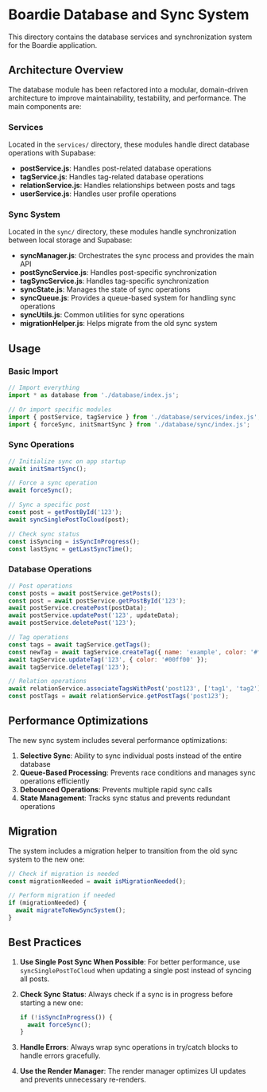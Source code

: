 # Boardie Database and Sync System

This directory contains the database services and synchronization system for the Boardie application.

## Architecture Overview

The database module has been refactored into a modular, domain-driven architecture to improve maintainability, testability, and performance. The main components are:

### Services

Located in the `services/` directory, these modules handle direct database operations with Supabase:

- **postService.js**: Handles post-related database operations
- **tagService.js**: Handles tag-related database operations
- **relationService.js**: Handles relationships between posts and tags
- **userService.js**: Handles user profile operations

### Sync System

Located in the `sync/` directory, these modules handle synchronization between local storage and Supabase:

- **syncManager.js**: Orchestrates the sync process and provides the main API
- **postSyncService.js**: Handles post-specific synchronization
- **tagSyncService.js**: Handles tag-specific synchronization
- **syncState.js**: Manages the state of sync operations
- **syncQueue.js**: Provides a queue-based system for handling sync operations
- **syncUtils.js**: Common utilities for sync operations
- **migrationHelper.js**: Helps migrate from the old sync system

## Usage

### Basic Import

```javascript
// Import everything
import * as database from './database/index.js';

// Or import specific modules
import { postService, tagService } from './database/services/index.js';
import { forceSync, initSmartSync } from './database/sync/index.js';
```

### Sync Operations

```javascript
// Initialize sync on app startup
await initSmartSync();

// Force a sync operation
await forceSync();

// Sync a specific post
const post = getPostById('123');
await syncSinglePostToCloud(post);

// Check sync status
const isSyncing = isSyncInProgress();
const lastSync = getLastSyncTime();
```

### Database Operations

```javascript
// Post operations
const posts = await postService.getPosts();
const post = await postService.getPostById('123');
await postService.createPost(postData);
await postService.updatePost('123', updateData);
await postService.deletePost('123');

// Tag operations
const tags = await tagService.getTags();
const newTag = await tagService.createTag({ name: 'example', color: '#ff0000' });
await tagService.updateTag('123', { color: '#00ff00' });
await tagService.deleteTag('123');

// Relation operations
await relationService.associateTagsWithPost('post123', ['tag1', 'tag2']);
const postTags = await relationService.getPostTags('post123');
```

## Performance Optimizations

The new sync system includes several performance optimizations:

1. **Selective Sync**: Ability to sync individual posts instead of the entire database
2. **Queue-Based Processing**: Prevents race conditions and manages sync operations efficiently
3. **Debounced Operations**: Prevents multiple rapid sync calls
4. **State Management**: Tracks sync status and prevents redundant operations

## Migration

The system includes a migration helper to transition from the old sync system to the new one:

```javascript
// Check if migration is needed
const migrationNeeded = await isMigrationNeeded();

// Perform migration if needed
if (migrationNeeded) {
  await migrateToNewSyncSystem();
}
```

## Best Practices

1. **Use Single Post Sync When Possible**: For better performance, use `syncSinglePostToCloud` when updating a single post instead of syncing all posts.

2. **Check Sync Status**: Always check if a sync is in progress before starting a new one:
   ```javascript
   if (!isSyncInProgress()) {
     await forceSync();
   }
   ```

3. **Handle Errors**: Always wrap sync operations in try/catch blocks to handle errors gracefully.

4. **Use the Render Manager**: The render manager optimizes UI updates and prevents unnecessary re-renders.
